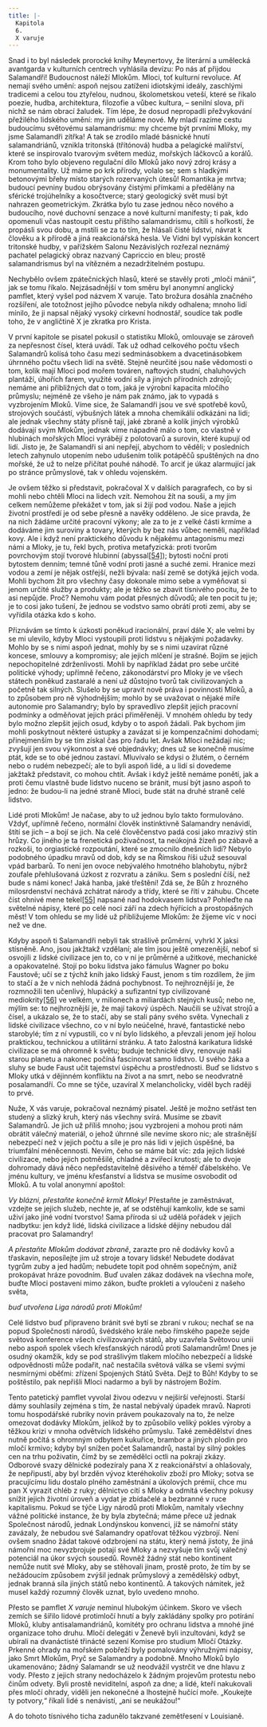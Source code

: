 ```yaml
---
title: |-
  Kapitola
  6.
  X varuje
---
```


Snad i to byl následek prorocké knihy Meynertovy, že literární a umělecká avantgarda v kulturních centrech vyhlásila devízu: Po nás ať přijdou Salamandři! Budoucnost náleží Mlokům. Mloci, toť kulturní revoluce. Ať nemají svého umění: aspoň nejsou zatíženi idiotskými ideály, zaschlými tradicemi a celou tou ztyřelou, nudnou, školometskou veteší, které se říkalo poezie, hudba, architektura, filozofie a vůbec kultura, – senilní slova, při nichž se nám obrací žaludek. Tím lépe, že dosud nepropadli přežvykování přežilého lidského umění: my jim uděláme nové. My mladí razíme cestu budoucímu světovému salamandrismu: my chceme být prvními Mloky, my jsme Salamandři zítřka! A tak se zrodilo mladé básnické hnutí salamandriánů, vznikla tritonská (třítónová) hudba a pelagické malířství, které se inspirovalo tvarovým světem medúz, mořských láčkovců a korálů. Krom toho bylo objeveno regulační dílo Mloků jako nový zdroj krásy a monumentality. Už máme po krk přírody, volalo se; sem s hladkými betonovými břehy místo starých rozervaných útesů! Romantika je mrtva; budoucí pevniny budou obrýsovány čistými přímkami a předělány na sférické trojúhelníky a kosočtverce; starý geologický svět musí být nahrazen geometrickým. Zkrátka bylo tu zase jednou něco nového a budoucího, nové duchovní senzace a nové kulturní manifesty; ti pak, kdo opomenuli včas nastoupit cestu příštího salamandrismu, cítili s hořkostí, že propásli svou dobu, a mstili se za to tím, že hlásali čisté lidství, návrat k člověku a k přírodě a jiná reakcionářská hesla. Ve Vídni byl vypískán koncert tritonské hudby, v pařížském Salonu Nezávislých rozřezal neznámý pachatel pelagický obraz nazvaný Capriccio en bleu; prostě salamandrismus byl na vítězném a nezadržitelném postupu.

Nechybělo ovšem zpátečnických hlasů, které se stavěly proti „mločí mánii“, jak se tomu říkalo. Nejzásadnější v tom směru byl anonymní anglický pamflet, který vyšel pod názvem X varuje. Tato brožura dosáhla značného rozšíření, ale totožnost jejího původce nebyla nikdy odhalena; mnoho lidí mínilo, že ji napsal nějaký vysoký církevní hodnostář, soudíce tak podle toho, že v angličtině X je zkratka pro Krista.

V první kapitole se pisatel pokusil o statistiku Mloků, omlouvaje se zároveň za nepřesnost čísel, která uvádí. Tak už odhad celkového počtu všech Salamandrů kolísá toho času mezi sedminásobkem a dvacetinásobkem úhrnného počtu všech lidí na světě. Stejně neurčité jsou naše vědomosti o tom, kolik mají Mloci pod mořem továren, naftových studní, chaluhových plantáží, úhořích farem, využité vodní síly a jiných přírodních zdrojů; nemáme ani přibližných dat o tom, jaká je výrobní kapacita mločího průmyslu; nejméně ze všeho je nám pak známo, jak to vypadá s vyzbrojením Mloků. Víme sice, že Salamandři jsou ve své spotřebě kovů, strojových součástí, výbušných látek a mnoha chemikálií odkázáni na lidi; ale jednak všechny státy přísně tají, jaké zbraně a kolik jiných výrobků dodávají svým Mlokům, jednak víme nápadně málo o tom, co vlastně v hlubinách mořských Mloci vyrábějí z polotovarů a surovin, které kupují od lidí. Jisto je, že Salamandři si ani nepřejí, abychom to věděli; v posledních letech zahynulo utopením nebo udušením tolik potápěčů spuštěných na dno mořské, že už to nelze přičítat pouhé náhodě. To arciť je úkaz alarmující jak po stránce průmyslové, tak v ohledu vojenském.

Je ovšem těžko si představit, pokračoval X v dalších paragrafech, co by si mohli nebo chtěli Mloci na lidech vzít. Nemohou žít na souši, a my jim celkem nemůžeme překážet v tom, jak si žijí pod vodou. Naše a jejich životní prostředí je od sebe přesně a navěky odděleno. Je sice pravda, že na nich žádáme určité pracovní výkony; ale za to je z velké části krmíme a dodáváme jim suroviny a tovary, kterých by bez nás vůbec neměli, například kovy. Ale i když není praktického důvodu k nějakému antagonismu mezi námi a Mloky, je tu, řekl bych, protiva metafyzická: proti tvorům povrchovým stojí tvorové hlubinní (abyssal[\[54\]](./resources/undefined)); bytosti noční proti bytostem denním; temné tůně vodní proti jasné a suché zemi. Hranice mezi vodou a zemí je nějak ostřejší, nežli bývala: naší země se dotýká jejich voda. Mohli bychom žít pro všechny časy dokonale mimo sebe a vyměňovat si jenom určité služby a produkty; ale je těžko se zbavit tísnivého pocitu, že to asi nepůjde. Proč? Nemohu vám podat přesných důvodů; ale ten pocit tu je; je to cosi jako tušení, že jednou se vodstvo samo obrátí proti zemi, aby se vyřídila otázka kdo s koho.

Přiznávám se tímto k úzkosti poněkud iracionální, praví dále X; ale velmi by se mi ulevilo, kdyby Mloci vystoupili proti lidstvu s nějakými požadavky. Mohlo by se s nimi aspoň jednat, mohly by se s nimi uzavírat různé koncese, smlouvy a kompromisy; ale jejich mlčení je strašné. Bojím se jejich nepochopitelné zdrženlivosti. Mohli by například žádat pro sebe určité politické výhody; upřímně řečeno, zákonodárství pro Mloky je ve všech státech poněkud zastaralé a není už důstojno tvorů tak civilizovaných a početně tak silných. Slušelo by se upravit nově práva i povinnosti Mloků, a to způsobem pro ně výhodnějším; mohlo by se uvažovat o nějaké míře autonomie pro Salamandry; bylo by spravedlivo zlepšit jejich pracovní podmínky a odměňovat jejich práci přiměřeněji. V mnohém ohledu by tedy bylo možno zlepšit jejich osud, kdyby o to aspoň žádali. Pak bychom jim mohli poskytnout některé ústupky a zavázat si je kompenzačními dohodami; přinejmenším by se tím získal čas pro řadu let. Avšak Mloci nežádají nic; zvyšují jen svou výkonnost a své objednávky; dnes už se konečně musíme ptát, kde se to obé jednou zastaví. Mluvívalo se kdysi o žlutém, o černém nebo o rudém nebezpečí; ale to byli aspoň lidé, a u lidí si dovedeme jakžtakž představit, co mohou chtít. Avšak i když ještě nemáme ponětí, jak a proti čemu vlastně bude lidstvo nuceno se bránit, musí být jasno aspoň to jedno: že budou-li na jedné straně Mloci, bude stát na druhé straně celé lidstvo.

Lidé proti Mlokům! Je načase, aby to už jednou bylo takto formulováno. Vždyť, upřímně řečeno, normální člověk instinktivně Salamandry nenávidí, štítí se jich – a bojí se jich. Na celé člověčenstvo padá cosi jako mrazivý stín hrůzy. Co jiného je ta frenetická poživačnost, ta neúkojná žízeň po zábavě a rozkoši, to orgiastické rozpoutání, které se zmocnilo dnešních lidí? Nebylo podobného úpadku mravů od dob, kdy se na Římskou říši užuž sesouval vpád barbarů. To není jen ovoce nebývalého hmotného blahobytu, nýbrž zoufale přehlušovaná úzkost z rozvratu a zániku. Sem s poslední číší, než bude s námi konec! Jaká hanba, jaké třeštění! Zdá se, že Bůh z hrozného milosrdenství nechává zchátrat národy a třídy, které se řítí v záhubu. Chcete číst ohnivé mene tekel[\[55\]](./resources/undefined) napsané nad hodokvasem lidstva? Pohleďte na světelné nápisy, které po celé noci září na zdech hýřících a prostopášných měst! V tom ohledu se my lidé už přibližujeme Mlokům: že žijeme víc v noci než ve dne.

Kdyby aspoň ti Salamandři nebyli tak strašlivě průměrní, vyhrkl X jaksi stísněně. Ano, jsou jakžtakž vzdělaní; ale tím jsou ještě omezenější, neboť si osvojili z lidské civilizace jen to, co v ní je průměrné a užitkové, mechanické a opakovatelné. Stojí po boku lidstva jako fámulus Wagner po boku Faustově; učí se z týchž knih jako lidský Faust, jenom s tím rozdílem, že jim to stačí a že v nich nehlodá žádná pochybnost. To nejhroznější je, že rozmnožili ten učenlivý, hlupácký a sufizantní typ civilizované mediokrity[\[56\]](./resources/undefined) ve velkém, v milionech a miliardách stejných kusů; nebo ne, mýlím se: to nejhroznější je, že mají takový úspěch. Naučili se užívat strojů a čísel, a ukázalo se, že to stačí, aby se stali pány svého světa. Vynechali z lidské civilizace všechno, co v ní bylo neúčelné, hravé, fantastické nebo starobylé; tím z ní vypustili, co v ní bylo lidského, a převzali jenom její holou praktickou, technickou a utilitární stránku. A tato žalostná karikatura lidské civilizace se má ohromně k světu; buduje technické divy, renovuje naši starou planetu a nakonec počíná fascinovat samo lidstvo. U svého žáka a sluhy se bude Faust učit tajemství úspěchu a prostřednosti. Buď se lidstvo s Mloky utká v dějinném konfliktu na život a na smrt, nebo se neodvratně posalamandří. Co mne se týče, uzavíral X melancholicky, viděl bych raději to prvé.

Nuže, X vás varuje, pokračoval neznámý pisatel. Ještě je možno setřást ten studený a slizký kruh, který nás všechny svírá. Musíme se zbavit Salamandrů. Je jich už příliš mnoho; jsou vyzbrojeni a mohou proti nám obrátit válečný materiál, o jehož úhrnné síle nevíme skoro nic; ale strašnější nebezpečí než v jejich počtu a síle je pro nás lidi v jejich úspěšné, ba triumfální méněcennosti. Nevím, čeho se máme bát víc: zda jejich lidské civilizace, nebo jejich potměšilé, chladné a zvířecí krutosti; ale to dvoje dohromady dává něco nepředstavitelně děsivého a téměř ďábelského. Ve jménu kultury, ve jménu křesťanství a lidstva se musíme osvobodit od Mloků. A tu volal anonymní apoštol:

_Vy blázni, přestaňte konečně krmit Mloky!_ Přestaňte je zaměstnávat, vzdejte se jejich služeb, nechte je, ať se odstěhují kamkoliv, kde se sami uživí jako jiné vodní tvorstvo! Sama příroda si už udělá pořádek v jejich nadbytku: jen když lidé, lidská civilizace a lidské dějiny nebudou dál pracovat pro Salamandry!

_A přestaňte Mlokům dodávat zbraně_, zarazte pro ně dodávky kovů a třaskavin, neposílejte jim už stroje a tovary lidské! Nebudete dodávat tygrům zuby a jed hadům; nebudete topit pod ohněm sopečným, aniž prokopávat hráze povodním. Buď uvalen zákaz dodávek na všechna moře, buďte Mloci postaveni mimo zákon, buďte prokleti a vyloučeni z našeho světa,

_buď utvořena Liga národů proti Mlokům!_

Celé lidstvo buď připraveno bránit své bytí se zbraní v rukou; nechať se na popud Společnosti národů, švédského krále nebo římského papeže sejde světová konference všech civilizovaných států, aby uzavřela Světovou unii nebo aspoň spolek všech křesťanských národů proti Salamandrům! Dnes je osudný okamžik, kdy se pod strašlivým tlakem mločího nebezpečí a lidské odpovědnosti může podařit, nač nestačila světová válka se všemi svými nesmírnými oběťmi: zřízení Spojených Států Světa. Dejž to Bůh! Kdyby to se poštěstilo, pak nepřišli Mloci nadarmo a byli by nástrojem Božím.

Tento patetický pamflet vyvolal živou odezvu v nejširší veřejnosti. Starší dámy souhlasily zejména s tím, že nastal nebývalý úpadek mravů. Naproti tomu hospodářské rubriky novin právem poukazovaly na to, že nelze omezovat dodávky Mlokům, jelikož by to způsobilo veliký pokles výroby a těžkou krizi v mnoha odvětvích lidského průmyslu. Také zemědělství dnes nutně počítá s ohromným odbytem kukuřice, brambor a jiných plodin pro mločí krmivo; kdyby byl snížen počet Salamandrů, nastal by silný pokles cen na trhu poživatin, čímž by se zemědělci octli na pokraji zkázy. Odborové svazy dělnické podezíraly pana X z reakcionářství a ohlašovaly, že nepřipustí, aby byl brzděn vývoz kteréhokoliv zboží pro Mloky; sotva se pracujícímu lidu dostalo plného zaměstnání a úkolových prémií, chce mu pan X vyrazit chléb z ruky; dělnictvo cítí s Mloky a odmítá všechny pokusy snížit jejich životní úroveň a vydat je zbídačelé a bezbranné v ruce kapitalismu. Pokud se týče Ligy národů proti Mlokům, namítaly všechny vážné politické instance, že by byla zbytečná; máme přece už jednak Společnost národů, jednak Londýnskou konvenci, jíž se námořní státy zavázaly, že nebudou své Salamandry opatřovat těžkou výzbrojí. Není ovšem snadno žádat takové odzbrojení na státu, který nemá jistoty, že jiná námořní moc nevyzbrojuje potají své Mloky a nezvyšuje tím svůj válečný potenciál na úkor svých sousedů. Rovněž žádný stát nebo kontinent nemůže nutit své Mloky, aby se stěhovali jinam, prostě proto, že tím by se nežádoucím způsobem zvýšil jednak průmyslový a zemědělský odbyt, jednak branná síla jiných států nebo kontinentů. A takových námitek, jež musel každý rozumný člověk uznat, bylo uvedeno mnoho.

Přesto se pamflet _X varuje_ neminul hlubokým účinkem. Skoro ve všech zemích se šířilo lidové protimločí hnutí a byly zakládány spolky pro potírání Mloků, kluby antisalamandriánů, komitéty pro ochranu lidstva a mnohé jiné organizace toho druhu. Mločí delegáti v Ženevě byli inzultováni, když se ubírali na dvanáctisté třinácté sezení Komise pro studium Mločí Otázky. Prkenné ohrady na mořském pobřeží byly pomalovány výhružnými nápisy, jako Smrt Mlokům, Pryč se Salamandry a podobně. Mnoho Mloků bylo ukamenováno; žádný Salamandr se už neodvážil vystrčit ve dne hlavu z vody. Přesto z jejich strany nedocházelo k žádným projevům protestu nebo činům odvety. Byli prostě neviditelní, aspoň za dne; a lidé, kteří nakukovali přes mločí ohrady, viděli jen nekonečné a lhostejně hučící moře. „Koukejte ty potvory,“ říkali lidé s nenávistí, „ani se neukážou!“

A do tohoto tísnivého ticha zadunělo takzvané zemětřesení v Louisianě.
